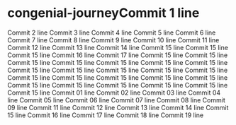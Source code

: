 # congenial-journeyCommit 1 line
Commit 2 line
Commit 3 line
Commit 4 line
Commit 5 line
Commit 6 line
Commit 7 line
Commit 8 line
Commit 9 line
Commit 10 line
Commit 11 line
Commit 12 line
Commit 13 line
Commit 14 line
Commit 15 line
Commit 15 line
Commit 15 line
Commit 16 line
Commit 17 line
Commit 15 line
Commit 15 line
Commit 15 line
Commit 15 line
Commit 15 line
Commit 15 line
Commit 15 line
Commit 15 line
Commit 15 line
Commit 15 line
Commit 15 line
Commit 15 line
Commit 15 line
Commit 15 line
Commit 15 line
Commit 15 line
Commit 15 line
Commit 15 line
Commit 15 line
Commit 15 line
Commit 15 line
Commit 15 line
Commit 15 line
Commit 01 line
Commit 02 line
Commit 03 line
Commit 04 line
Commit 05 line
Commit 06 line
Commit 07 line
Commit 08 line
Commit 09 line
Commit 11 line
Commit 12 line
Commit 13 line
Commit 14 line
Commit 15 line
Commit 16 line
Commit 17 line
Commit 18 line
Commit 19 line
